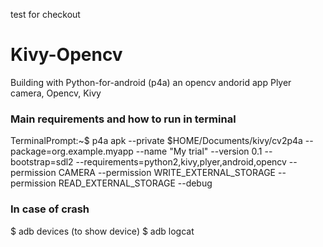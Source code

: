 test for checkout
# Kivy-Opencv
Building with Python-for-android (p4a) an opencv andorid app
</break>
Plyer camera, Opencv, Kivy

### Main requirements and how to run in terminal
TerminalPrompt:~$ p4a apk --private $HOME/Documents/kivy/cv2p4a --package=org.example.myapp --name "My trial" --version 0.1 --bootstrap=sdl2 --requirements=python2,kivy,plyer,android,opencv --permission CAMERA --permission WRITE_EXTERNAL_STORAGE --permission READ_EXTERNAL_STORAGE --debug

### In case of crash
$ adb devices (to show device)
</break>
$ adb logcat
